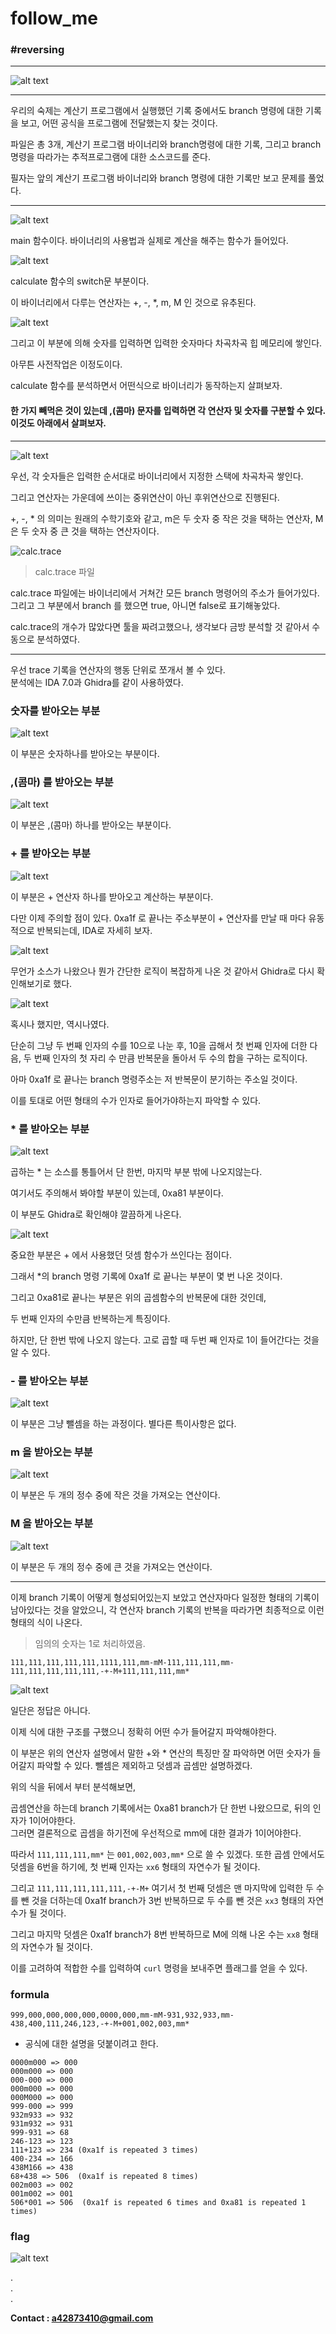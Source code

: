 # follow_me
### #reversing

---
![alt text](../../images/fol1.PNG)

---

우리의 숙제는 계산기 프로그램에서 실행했던 기록 중에서도 branch 명령에 대한 기록을 보고, 어떤 공식을 프로그램에 전달했는지 찾는 것이다.

파일은 총 3개, 계산기 프로그램 바이너리와 branch명령에 대한 기록, 그리고 branch명령을 따라가는 추적프로그램에 대한 소스코드를 준다.

필자는 앞의 계산기 프로그램 바이너리와 branch 명령에 대한 기록만 보고 문제를 풀었다.

---

![alt text](../../images/fol2.PNG)

main 함수이다. 바이너리의 사용법과 실제로 계산을 해주는 함수가 들어있다.

![alt text](../../images/fol3.PNG)

calculate 함수의 switch문 부분이다.

이 바이너리에서 다루는 연산자는 +, -, *, m, M 인 것으로 유추된다.

![alt text](../../images/fol4.PNG)

그리고 이 부분에 의해 숫자를 입력하면 입력한 숫자마다 차곡차곡 힙 메모리에 쌓인다.

아무튼 사전작업은 이정도이다.

calculate 함수를 분석하면서 어떤식으로 바이너리가 동작하는지 살펴보자.

#### 한 가지 빼먹은 것이 있는데 ,(콤마) 문자를 입력하면 각 연산자 및 숫자를 구분할 수 있다. 이것도 아래에서 살펴보자.

---

![alt text](../../images/fol5.PNG)

우선, 각 숫자들은 입력한 순서대로 바이너리에서 지정한 스택에 차곡차곡 쌓인다.

그리고 연산자는 가운데에 쓰이는 중위연산이 아닌 후위연산으로 진행된다.

+, -, * 의 의미는 원래의 수학기호와 같고, m은 두 숫자 중 작은 것을 택하는 연산자, M은 두 숫자 중 큰 것을 택하는 연산자이다.

![calc.trace](../../images/fol6.PNG)
> calc.trace 파일

calc.trace 파일에는 바이너리에서 거쳐간 모든 branch 명령어의 주소가 들어가있다. 그리고 그 부분에서 branch 를 했으면 true, 아니면 false로 표기해놓았다.

calc.trace의 개수가 많았다면 툴을 짜려고했으나, 생각보다 금방 분석할 것 같아서 수동으로 분석하였다.

---

우선 trace 기록을 연산자의 행동 단위로 쪼개서 볼 수 있다.  
분석에는 IDA 7.0과 Ghidra를 같이 사용하였다.

### 숫자를 받아오는 부분

![alt text](../../images/fol7.PNG)

이 부분은 숫자하나를 받아오는 부분이다.

### ,(콤마) 를 받아오는 부분

![alt text](../../images/fol8.PNG)

이 부분은 ,(콤마) 하나를 받아오는 부분이다.

### + 를 받아오는 부분

![alt text](../../images/fol9.PNG)

이 부분은 + 연산자 하나를 받아오고 계산하는 부분이다.

다만 이제 주의할 점이 있다. 0xa1f 로 끝나는 주소부분이 + 연산자를 만날 때 마다 유동적으로 반복되는데, IDA로 자세히 보자.

![alt text](../../images/fol10.PNG)

무언가 소스가 나왔으나 뭔가 간단한 로직이 복잡하게 나온 것 같아서 Ghidra로 다시 확인해보기로 했다.

![alt text](../../images/fol11.PNG)

혹시나 했지만, 역시나였다.   

단순히 그냥 두 번째 인자의 수를 10으로 나눈 후, 10을 곱해서 첫 번째 인자에 더한 다음, 두 번째 인자의 첫 자리 수 만큼 반복문을 돌아서 두 수의 합을 구하는 로직이다.

아마 0xa1f 로 끝나는 branch 명령주소는 저 반복문이 분기하는 주소일 것이다.

이를 토대로 어떤 형태의 수가 인자로 들어가야하는지 파악할 수 있다.

### * 를 받아오는 부분

![alt text](../../images/fol12.PNG)

 곱하는 * 는 소스를 통틀어서 단 한번, 마지막 부분 밖에 나오지않는다.

 여기서도 주의해서 봐야할 부분이 있는데, 0xa81 부분이다.

 이 부분도 Ghidra로 확인해야 깔끔하게 나온다.

 ![alt text](../../images/fol13.PNG)

 중요한 부분은 + 에서 사용했던 덧셈 함수가 쓰인다는 점이다.

 그래서 *의 branch 명령 기록에 0xa1f 로 끝나는 부분이 몇 번 나온 것이다.

 그리고 0xa81로 끝나는 부분은 위의 곱셈함수의 반복문에 대한 것인데,
 
 두 번째 인자의 수만큼 반복하는게 특징이다.  

 하지만, 단 한번 밖에 나오지 않는다. 고로 곱할 때 두번 째 인자로 1이 들어간다는 것을 알 수 있다.

 ### - 를 받아오는 부분

 ![alt text](../../images/fol14.PNG)

 이 부분은 그냥 뺄셈을 하는 과정이다. 별다른 특이사항은 없다.

 ### m 을 받아오는 부분

 ![alt text](../../images/fol17.PNG) 

 이 부분은 두 개의 정수 중에 작은 것을 가져오는 연산이다.

 ### M 을 받아오는 부분  

 ![alt text](../../images/fol18.PNG) 

 이 부분은 두 개의 정수 중에 큰 것을 가져오는 연산이다.


 ---

 이제 branch 기록이 어떻게 형성되어있는지 보았고 연산자마다 일정한 형태의 기록이 남아있다는 것을 알았으니, 각 연산자 branch 기록의 반복을 따라가면 최종적으로 이런 형태의 식이 나온다.   
 > 임의의 숫자는 1로 처리하였음.

 ` 111,111,111,111,111,1111,111,mm-mM-111,111,111,mm-111,111,111,111,111,-+-M+111,111,111,mm* `

 
![alt text](../../images/fol15.PNG)

일단은 정답은 아니다.

이제 식에 대한 구조를 구했으니 정확히 어떤 수가 들어갈지 파악해야한다.

이 부분은 위의 연산자 설명에서 말한 +와 * 연산의 특징만 잘 파악하면 어떤 숫자가 들어갈지 파악할 수 있다. 뺄셈은 제외하고 덧셈과 곱셈만 설명하겠다.

위의 식을 뒤에서 부터 분석해보면,

곱셈연산을 하는데 branch 기록에서는 0xa81 branch가 단 한번 나왔으므로, 뒤의 인자가 1이어야한다.  
그러면 결론적으로 곱셈을 하기전에 우선적으로 mm에 대한 결과가 1이어야한다.

따라서 ` 111,111,111,mm* ` 는 ` 001,002,003,mm* ` 으로 쓸 수 있겠다. 또한 곱셈 안에서도 덧셈을 6번을 하기에, 첫 번째 인자는 ` xx6 ` 형태의 자연수가 될 것이다.

그리고 ` 111,111,111,111,111,-+-M+ ` 여기서 첫 번째 덧셈은 맨 마지막에 입력한 두 수를 뺀 것을 더하는데 0xa1f branch가 3번 반복하므로 두 수를 뺀 것은 ` xx3 ` 형태의 자연수가 될 것이다.   

그리고 마지막 덧셈은 0xa1f branch가 8번 반복하므로 M에 의해 나온 수는 ` xx8 ` 형태의 자연수가 될 것이다.

이를 고려하여 적합한 수를 입력하여 ` curl ` 명령을 보내주면 플래그를 얻을 수 있다.

### formula

` 999,000,000,000,000,0000,000,mm-mM-931,932,933,mm-438,400,111,246,123,-+-M+001,002,003,mm* `  

* 공식에 대한 설명을 덧붙이려고 한다.  
```
0000m000 => 000  
000m000 => 000  
000-000 => 000  
000m000 => 000  
000M000 => 000  
999-000 => 999  
932m933 => 932  
931m932 => 931  
999-931 => 68  
246-123 => 123  
111+123 => 234 (0xa1f is repeated 3 times)  
400-234 => 166  
438M166 => 438  
68+438 => 506  (0xa1f is repeated 8 times)  
002m003 => 002  
001m002 => 001  
506*001 => 506  (0xa1f is repeated 6 times and 0xa81 is repeated 1 times)
``` 

### flag 

![alt text](../../images/fol16.PNG)

.  
.  
.  



**Contact : a42873410@gmail.com**
